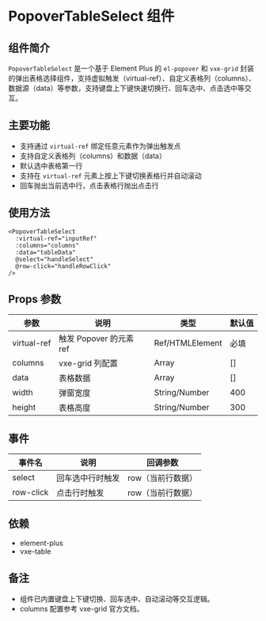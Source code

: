 # PopoverTableSelect 组件

## 组件简介

`PopoverTableSelect` 是一个基于 Element Plus 的 `el-popover` 和 `vxe-grid` 封装的弹出表格选择组件，支持虚拟触发（virtual-ref）、自定义表格列（columns）、数据源（data）等参数，支持键盘上下键快速切换行、回车选中、点击选中等交互。

## 主要功能

- 支持通过 `virtual-ref` 绑定任意元素作为弹出触发点
- 支持自定义表格列（columns）和数据（data）
- 默认选中表格第一行
- 支持在 `virtual-ref` 元素上按上下键切换表格行并自动滚动
- 回车抛出当前选中行，点击表格行抛出点击行

## 使用方法

```vue
<PopoverTableSelect
  :virtual-ref="inputRef"
  :columns="columns"
  :data="tableData"
  @select="handleSelect"
  @row-click="handleRowClick"
/>
```

## Props 参数

| 参数        | 说明                    | 类型            | 默认值 |
| ----------- | ----------------------- | --------------- | ------ |
| virtual-ref | 触发 Popover 的元素 ref | Ref/HTMLElement | 必填   |
| columns     | vxe-grid 列配置         | Array           | []     |
| data        | 表格数据                | Array           | []     |
| width       | 弹窗宽度                | String/Number   | 400    |
| height      | 表格高度                | String/Number   | 300    |

## 事件

| 事件名    | 说明             | 回调参数          |
| --------- | ---------------- | ----------------- |
| select    | 回车选中行时触发 | row（当前行数据） |
| row-click | 点击行时触发     | row（当前行数据） |

## 依赖

- element-plus
- vxe-table

## 备注

- 组件已内置键盘上下键切换、回车选中、自动滚动等交互逻辑。
- columns 配置参考 vxe-grid 官方文档。
